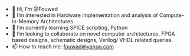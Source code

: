- 👋 Hi, I’m @Fouwad
- 👀 I’m interested in Hardware implementation and analysis of Compute-in-Memory Architectures
- 🌱 I’m currently learning SPICE scripting, Python
- 💞️ I’m looking to collaborate on novel computer architectures, FPGA based designs, schematic designs, Verilog/ VHDL related queries.
- 📫 How to reach me: fouwad@yahoo.com

<!---
Fouwad/Fouwad is a ✨ special ✨ repository because its `README.md` (this file) appears on your GitHub profile.
You can click the Preview link to take a look at your changes.
--->
